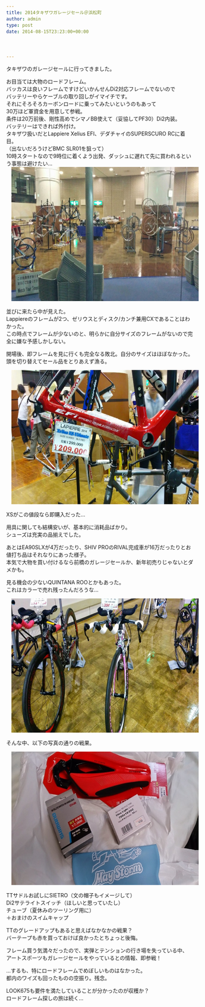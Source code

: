 ```yaml
---
title: 2014タキザワガレージセール＠浜松町
author: admin
type: post
date: 2014-08-15T23:23:00+00:00



---
```

タキザワのガレージセールに行ってきました。

<div>
</div>

<div>
  お目当ては大物のロードフレーム。
</div>

<div>
  バッカスは良いフレームですけどいかんせんDi2対応フレームでないので
</div>

<div>
  バッテリーやらケーブルの取り回しがイマイチです。
</div>

<div>
</div>

<div>
  それにそろそろカーボンロードに乗ってみたいというのもあって
</div>

<div>
  30万ほど軍資金を用意して参戦。
</div>

<div>
  条件は20万前後、剛性高めでシマノBB使えて（妥協してPF30）Di2内装。
</div>

<div>
  バッテリーはできれば外付け。
</div>

<div>
</div>

<div>
</div>

<div>
  タキザワ扱いだとLappiere Xelius EFI、デダチャイのSUPERSCURO RCに着目。
</div>

<div>
  （出ないだろうけどBMC SLR01を狙って）
</div>

<div>
  10時スタートなので9時位に着くよう出発、ダッシュに遅れて先に買われるという事態は避けたい…
</div>

<div>
</div>

<div>
  <div class="separator" style="clear: both; text-align: center;">
    <a href="IMG_20140816_094922.jpg" imageanchor="1" style="margin-left: 1em; margin-right: 1em;"><img border="0" src="./IMG_20140816_094922.jpg" height="360" width="640" /></a>
  </div>

  <p>
    並びに来たら中が見えた。<br /> Lappiereのフレームが2つ、ゼリウスとディスク/カンチ兼用CXであることはわかった。<br /> この時点でフレームが少ないのと、明らかに自分サイズのフレームがないので完全に嫌な予感しかしない。
  </p>

  <p>
    開場後、即フレームを見に行くも完全なる敗北。自分のサイズはほぼなかった。<br /> 頭を切り替えてセール品をとりあえず漁る。
  </p>

  <div class="separator" style="clear: both; text-align: center;">
    <a href="IMG_20140816_101550.jpg" imageanchor="1" style="margin-left: 1em; margin-right: 1em;"><img border="0" src="./IMG_20140816_101550.jpg" height="360" width="640" /></a>
  </div>

  <p>
    XSがこの値段なら即購入だった…
  </p>

  <p>
    用具に関しても結構安いが、基本的に消耗品ばかり。<br /> シューズは充実の品揃えでした。
  </p>

  <p>
    あとはEA90SLXが4万だったり、SHIV PROのRIVAL完成車が16万だったりとお値打ち品はそれなりにあった様子。<br /> 本気で大物を買い付けるなら前橋のガレージセールか、新年初売りじゃないとダメかも。
  </p>

  <p>
    見る機会の少ないQUINTANA ROOとかもあった。<br /> これはカラーで売れ残ったんだろうな…
  </p>

  <div class="separator" style="clear: both; text-align: center;">
    <a href="IMG_20140816_100344.jpg" imageanchor="1" style="margin-left: 1em; margin-right: 1em;"><img border="0" src="./IMG_20140816_100344.jpg" height="360" width="640" /></a>
  </div>

  <p>
    そんな中、以下の写真の通りの戦果。
  </p>

  <div class="separator" style="clear: both; text-align: center;">
    <a href="2014-08-1616.32.48.jpg" imageanchor="1" style="margin-left: 1em; margin-right: 1em;"><img border="0" src="2014-08-1616.32.48.jpg" height="358" width="640" /></a>
  </div>

  <p>
    TTサドルお試しにSIETRO（文の帽子もイメージして）<br /> Di2サテライトスイッチ（ほしいと思っていたし）<br /> チューブ（夏休みのツーリング用に）<br /> ＋おまけのスイムキャップ
  </p>

  <p>
    TTのグレードアップもあると思えばなかなかの戦果？<br /> バーテープも赤を買っておけば良かったとちょっと後悔。
  </p>

  <p>
    フレーム買う気満々だったので、実弾とテンションの行き場を失っている中、<br /> アートスポーツもガレージセールをやっているとの情報、即参戦！
  </p>

  <p>
    …するも、特にロードフレームでめぼしいものはなかった。<br /> 都内のワイズも回ったものの空振り。残念。
  </p>

  <p>
    LOOK675も要件を満たしていることが分かったのが収穫か？<br /> ロードフレーム探しの旅は続く…</div>